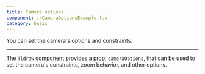 ```yaml
---
title: Camera options
component: ./CameraOptionsExample.tsx
category: basic
---
```


You can set the camera's options and constraints.

---

The `Tldraw` component provides a prop, `cameraOptions`, that can be used to set the camera's constraints, zoom behavior, and other options.
